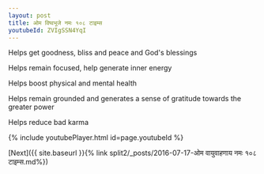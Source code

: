 ```yaml
---
layout: post
title: ओम विष्वभूजे नमः १०८ टाइम्स
youtubeId: ZVIgSSN4YqI
---
```

 
 
Helps get goodness, bliss and peace and God's blessings
 
Helps remain focused, help generate inner energy 
 
Helps boost physical and mental health 
 
Helps remain grounded and generates a sense of gratitude towards the greater power 
 
Helps reduce bad karma
 
 
 
 


{% include youtubePlayer.html id=page.youtubeId %}
 
[Next]({{ site.baseurl }}{% link  split2/_posts/2016-07-17-ओम वायुवाहणाय नमः १०८ टाइम्स.md%})
 
